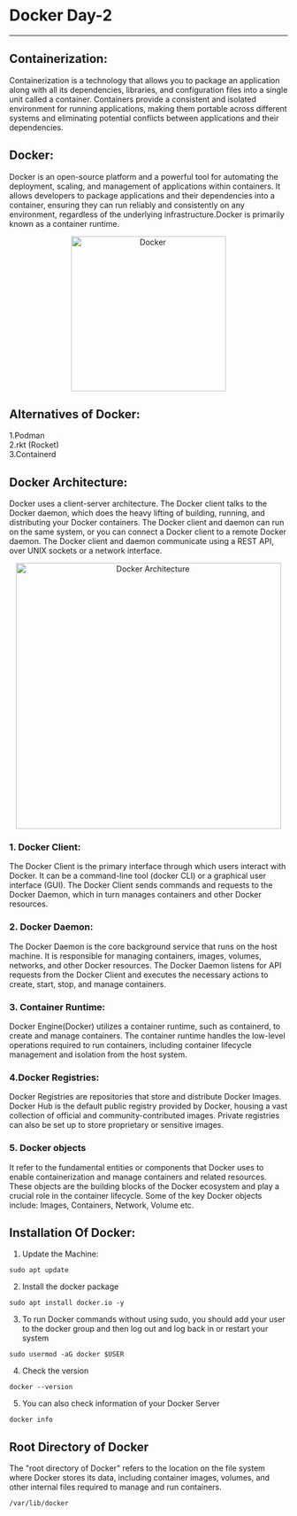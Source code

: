 # Docker Day-2
---
## Containerization:
Containerization is a technology that allows you to package an application along with all its dependencies, libraries, and configuration files into a single unit called a container. Containers provide a consistent and isolated environment for running applications, making them portable across different systems and eliminating potential conflicts between applications and their dependencies.

## Docker:
Docker is an open-source platform and a powerful tool for automating the deployment, scaling, and management of applications within containers. It allows developers to package applications and their dependencies into a container, ensuring they can run reliably and consistently on any environment, regardless of the underlying infrastructure.Docker is primarily known as a container runtime.
<p align="center">
  <img width="280" src= "https://github.com/gauravrattan/Docker-101/assets/100664099/cc18a2ea-972b-4ed2-bb9c-38c0241e045e" title="Docker">
</p>

## Alternatives of Docker:
1.Podman <br />
2.rkt (Rocket) <br />
3.Containerd <br />

## Docker Architecture:
Docker uses a client-server architecture. The Docker client talks to the Docker daemon, which does the heavy lifting of building, running, and distributing your Docker containers. The Docker client and daemon can run on the same system, or you can connect a Docker client to a remote Docker daemon. The Docker client and daemon communicate using a REST API, over UNIX sockets or a network interface.
<p align="center">
  <img width="480" src= "https://github.com/gauravrattan/Docker-101/assets/100664099/744d5734-bb77-4316-bd33-91c0976752ae"  title="Docker Architecture">
 </p>

### 1. Docker Client:
The Docker Client is the primary interface through which users interact with Docker. It can be a command-line tool (docker CLI) or a graphical user interface (GUI). The Docker Client sends commands and requests to the Docker Daemon, which in turn manages containers and other Docker resources.

### 2. Docker Daemon: 
The Docker Daemon is the core background service that runs on the host machine. It is responsible for managing containers, images, volumes, networks, and other Docker resources. The Docker Daemon listens for API requests from the Docker Client and executes the necessary actions to create, start, stop, and manage containers.

### 3. Container Runtime: 
Docker Engine(Docker) utilizes a container runtime, such as containerd, to create and manage containers. The container runtime handles the low-level operations required to run containers, including container lifecycle management and isolation from the host system.

### 4.Docker Registries: 
Docker Registries are repositories that store and distribute Docker Images. Docker Hub is the default public registry provided by Docker, housing a vast collection of official and community-contributed images. Private registries can also be set up to store proprietary or sensitive images.

### 5. Docker objects 
It refer to the fundamental entities or components that Docker uses to enable containerization and manage containers and related resources. These objects are the building blocks of the Docker ecosystem and play a crucial role in the container lifecycle. Some of the key Docker objects include: Images, Containers, Network, Volume etc.

## Installation Of Docker:
1. Update the Machine:
```
sudo apt update
```
2. Install the docker package
```
sudo apt install docker.io -y
```
3. To run Docker commands without using sudo, you should add your user to the docker group and then log out and log back in or restart your system
```
sudo usermod -aG docker $USER
```
4. Check the version
```
docker --version
```
5. You can also check information of your Docker Server
```
docker info
```
## Root Directory of Docker
The "root directory of Docker" refers to the location on the file system where Docker stores its data, including container images, volumes, and other internal files required to manage and run containers.
```
/var/lib/docker
```

